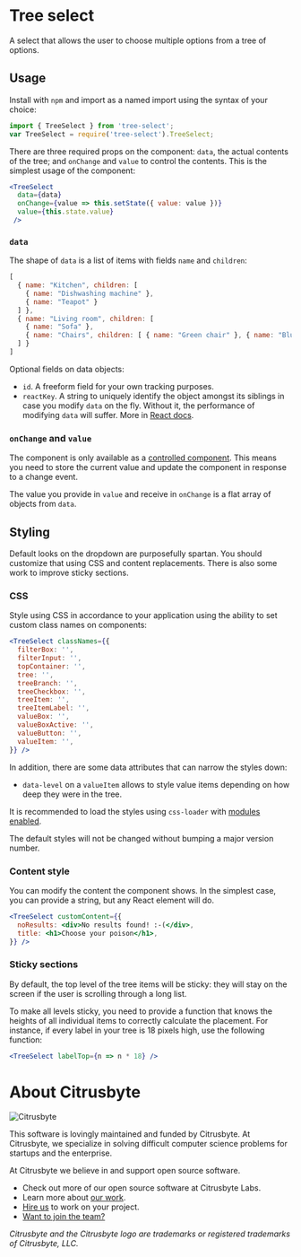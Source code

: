 # Tree select

A select that allows the user to choose multiple options from a tree of options.

## Usage

Install with `npm` and import as a named import using the syntax of your choice:

```js
import { TreeSelect } from 'tree-select';
var TreeSelect = require('tree-select').TreeSelect;
```

There are three required props on the component: `data`, the actual contents of the tree; and `onChange` and `value` to control the contents. This is the simplest usage of the component:

```jsx
<TreeSelect
  data={data}
  onChange={value => this.setState({ value: value })}
  value={this.state.value}
 />
```

### `data`

The shape of `data` is a list of items with fields `name` and `children`:

```js
[
  { name: "Kitchen", children: [
    { name: "Dishwashing machine" },
    { name: "Teapot" }
  ] },
  { name: "Living room", children: [
    { name: "Sofa" },
    { name: "Chairs", children: [ { name: "Green chair" }, { name: "Blue char" } ] }
  ] }
]
```

Optional fields on data objects:

- `id`. A freeform field for your own tracking purposes.
- `reactKey`. A string to uniquely identify the object amongst its siblings in case you modify `data` on the fly. Without it, the performance of modifying `data` will suffer. More in [React docs](https://facebook.github.io/react/docs/lists-and-keys.html).

### `onChange` and `value`

The component is only available as a [controlled component](https://facebook.github.io/react/docs/forms.html). This means you need to store the current value and update the component in response to a change event.

The value you provide in `value` and receive in `onChange` is a flat array of objects from `data`.

## Styling

Default looks on the dropdown are purposefully spartan. You should customize that using CSS and content replacements. There is also some work to improve sticky sections.

### CSS

Style using CSS in accordance to your application using the ability to set custom class names on components:

```jsx
<TreeSelect classNames={{
  filterBox: '',
  filterInput: '',
  topContainer: '',
  tree: '',
  treeBranch: '',
  treeCheckbox: '',
  treeItem: '',
  treeItemLabel: '',
  valueBox: '',
  valueBoxActive: '',
  valueButton: '',
  valueItem: '',
}} />
```

In addition, there are some data attributes that can narrow the styles down:

* `data-level` on a `valueItem` allows to style value items depending on how deep they were in the tree.

It is recommended to load the styles using `css-loader` with [modules enabled](https://github.com/webpack-contrib/css-loader/blob/fe4cf7aba6bf67d2403a8d44d0ea010e4c36ba90/README.md#modules).

The default styles will not be changed without bumping a major version number.

### Content style

You can modify the content the component shows. In the simplest case, you can provide a string, but any React element will do.

```jsx
<TreeSelect customContent={{
  noResults: <div>No results found! :-(</div>,
  title: <h1>Choose your poison</h1>,
}} />
```

### Sticky sections

By default, the top level of the tree items will be sticky: they will stay on the screen if the user is scrolling through a long list.

To make all levels sticky, you need to provide a function that knows the heights of all individual items to correctly calculate the placement. For instance, if every label in your tree is 18 pixels high, use the following function:

```jsx
<TreeSelect labelTop={n => n * 18} />
```

# About Citrusbyte

![Citrusbyte](http://i.imgur.com/W6eISI3.png)

This software is lovingly maintained and funded by Citrusbyte.
At Citrusbyte, we specialize in solving difficult computer science problems for startups and the enterprise.

At Citrusbyte we believe in and support open source software.
* Check out more of our open source software at Citrusbyte Labs.
* Learn more about [our work](https://citrusbyte.com/portfolio).
* [Hire us](https://citrusbyte.com/contact) to work on your project.
* [Want to join the team?](http://careers.citrusbyte.com)

*Citrusbyte and the Citrusbyte logo are trademarks or registered trademarks of Citrusbyte, LLC.*
